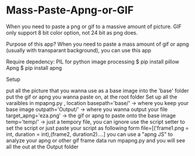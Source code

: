 # Mass-Paste-Apng-or-GIF
When you need to paste a png or gif to a massive amount of picture. GIF only support  8 bit color option, not 24 bit as png does.

Purpose of this app? 
When you need to paste a mass amount of gif or apng (usually with transparant background), you can use this app

Require depedency: 
PIL for python image processing
$ pip install pillow 
Apng $
pip install apng

Setup

put all the picture that you wanna use as a base image into the 'base' folder
put the gif or apng you wanna paste on, at the root folder
Set up all the varaibles in mpapng.py , location basepath='base/' -> where you keep your base image outpath='Output/' -> where you wanna output your file target_apng='eza.png' -> the gif or apng to paste onto the base image temp='temp/' -> just a tempory file, you can ignore
use the script setter to set the script or just paste your script as following form file=[('frame1.png = int, duration = int),(frame2, duration2)....] you can use a "apng JS" to analyze your apng or other gif frame data
run mpapng.py and you will see all the out at the Output folder
